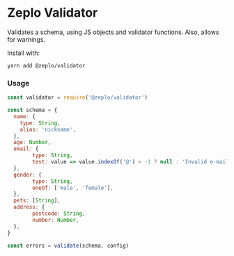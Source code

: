 # Zeplo Validator

Validates a schema, using JS objects and validator functions. Also, allows for warnings.

Install with:

```
yarn add @zeplo/validator
```

### Usage

```js
const validator = require('@zeplo/validator')

const schema = {
  name: {
    type: String,
    alias: 'nickname',
  },
  age: Number,
  email: {
		type: String,
		test: value => value.indexOf('@') > -1 ? null : 'Invalid e-mail address' 
  },
  gender: {
		type: String,
		oneOf: ['male', 'female'],
  },
  pets: [String],
  address: {
		postcode: String,
		number: Number,
  },
}

const errors = validate(schema, config)
```
